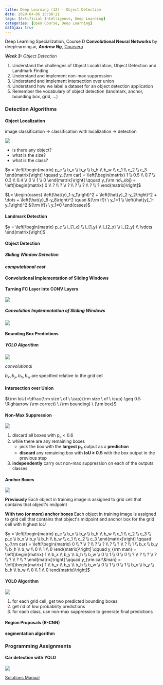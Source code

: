 ```yaml
---
title: Deep Learning (12) · Object Detection
date: 2020-04-06 15:50:21
tags: [Artificial Intelligence, Deep Learning]
categories: [Open Course, Deep Learning]
mathjax: true
---
```


Deep Learning Specialization, Course D
**Convolutional Neural Networks** by deeplearning.ai, ***Andrew Ng,*** [Coursera]( https://www.coursera.org/learn/neural-networks-deep-learning/home/info)

***Week 3:*** *Object Detection*

1. Understand the challenges of Object Localization, Object Detection and Landmark Finding
2. Understand and implement non-max suppression
3. Understand and implement intersection over union
4. Understand how we label a dataset for an object detection application
5. Remember the vocabulary of object detection (landmark, anchor, bounding box, grid, ...)

<!-- more -->

### Detection Algorithms

#### Object Localization

image classification → classification with localization → detection

![](Deep-Learning-Andrew-Ng-12/1.png)

- is there any object?
- what is the size?
- what is the class?

$y = \left[\begin{matrix} p_c \\ b_x \\ b_y \\ b_h \\ b_w \\ c_1 \\ c_2 \\ c_3 \end{matrix}\right] \qquad y_{\rm car} = \left[\begin{matrix} 1 \\ 0.5 \\ 0.7 \\ 0.3 \\ 0.4 \\ 0 \\ 1 \\ 0 \end{matrix}\right] \qquad y_{\rm no\_obj} = \left[\begin{matrix} 0 \\ ? \\ ? \\ ? \\ ? \\ ? \\ ? \\ ? \end{matrix}\right]$

$L= \begin{cases} \left(\hat{y}_1-y_1\right)^2 + \left(\hat{y}_2-y_2\right)^2 + \dots + \left(\hat{y}_8-y_8\right)^2 \quad &{\rm if}\ \ y_1=1 \\ \left(\hat{y}_1-y_1\right)^2 &{\rm if}\ \ y_1=0 \end{cases}$

#### Landmark Detection

$y = \left[\begin{matrix} p_c \\ l_{1_x} \\ l_{1_y} \\ l_{2_x} \\ l_{2_y} \\ \vdots \end{matrix}\right]$

#### Object Detection

##### Sliding Window Detection

***computational cost***

#### Convolutional Implementation of Sliding Windows

#### Turning FC Layer into CONV Layers

![](Deep-Learning-Andrew-Ng-12/2.png)

##### Convolution Implementation of Sliding Windows

![](Deep-Learning-Andrew-Ng-12/3.png)

#### Bounding Box Predictions

##### YOLO Algorithm

![](Deep-Learning-Andrew-Ng-12/4.png)

*convolutional*

$b_x,\, b_y,\, b_h,\, b_w$ are specified relative to the grid cell

#### Intersection over Union

${\rm IoU}=\dfrac{\rm size \ of \ \cap}{\rm size \ of \ \cup} \geq 0.5 \Rightarrow {\rm correct} \ {\rm bounding} \ {\rm box}$

#### Non-Max Suppression

![](Deep-Learning-Andrew-Ng-12/5.png)

1. discard all boxes with p<sub>c</sub> < 0.6
2. while there are any remaining boxes
   - pick the box with the **largest p<sub>c</sub>** output as a **prediction**
   - **discard** any remaining box with **IoU ≥ 0.5** with the box output in the previous step
3. **independently** carry out non-max suppression on each of the outputs classes

#### Anchor Boxes

![](Deep-Learning-Andrew-Ng-12/6.png)

**Previously**
Each object in training image is assigned to grid cell that contains that object's midpoint

**With two (or more) anchor boxes**
Each object in training image is assigned to grid cell that contains that object's midpoint and anchor box for the grid cell with highest IoU

$y = \left[\begin{matrix} p_c \\ b_x \\ b_y \\ b_h \\ b_w \\ c_1 \\ c_2 \\ c_3 \\ p_c \\ b_x \\ b_y \\ b_h \\ b_w \\ c_1 \\ c_2 \\ c_3 \end{matrix}\right] \qquad y_{\rm car} = \left[\begin{matrix} 0 \\ ? \\ ? \\ ? \\ ? \\ ? \\ ? \\ ? \\ 1 \\ b_x \\ b_y \\ b_h \\ b_w \\ 0 \\ 1 \\ 0 \end{matrix}\right] \qquad y_{\rm man} = \left[\begin{matrix} 1 \\ b_x \\ b_y \\ b_h \\ b_w \\ 0 \\ 1 \\ 0 \\ 0 \\ ? \\ ? \\ ? \\ ? \\ ? \\ ? \\ ? \end{matrix}\right]  \qquad y_{\rm car\&man} = \left[\begin{matrix} 1 \\ b_x \\ b_y \\ b_h \\ b_w \\ 0 \\ 1 \\ 0 \\ 1 \\ b_x \\ b_y \\ b_h \\ b_w \\ 0 \\ 1 \\ 0 \end{matrix}\right]$

#### YOLO Algorithm

![](Deep-Learning-Andrew-Ng-12/7.png)

1. for each grid cell, get two predicted bounding boxes
2. get rid of low probability predictions
3. for each class, use non-max suppression to generate final predictions

#### Region Proposals (R-CNN)

**segmentation algorithm**

### Programming Assignments

#### Car detection with YOLO

![](/Deep-Learning-Andrew-Ng-12/8.png)

<a href='https://github.com/muhac/coursera-deep-learning-solutions' target="_blank">Solutions Manual</a>
